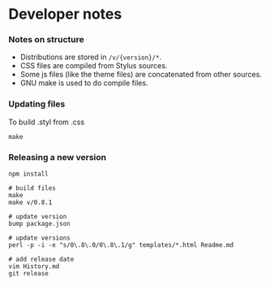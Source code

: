 Developer notes
===============

### Notes on structure

 * Distributions are stored in `/v/{version}/*`.
 * CSS files are compiled from Stylus sources.
 * Some js files (like the theme files) are concatenated from other sources.
 * GNU make is used to do compile files.

### Updating files

To build .styl from .css

    make

### Releasing a new version

    npm install

    # build files
    make
    make v/0.8.1

    # update version
    bump package.json

    # update versions
    perl -p -i -e "s/0\.8\.0/0\.8\.1/g" templates/*.html Readme.md

    # add release date
    vim History.md
    git release
